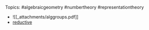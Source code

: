 












Topics: \#algebraicgeometry \#numbertheory \#representationtheory

-   ![[_attachments/alggroups.pdf]]
-   [reductive](reductive)
